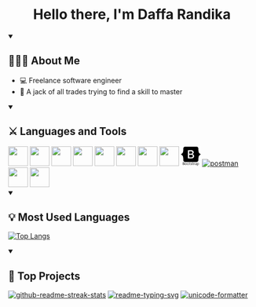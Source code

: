 <h1 align="center">Hello there, I'm Daffa Randika</h1>

<details open>
    <summary><h2> 👨🏻‍💻 About Me </h2></summary>
    <ul>
        <li>💻 Freelance software engineer</li>
        <li>🔭 A jack of all trades trying to find a skill to master</li>
    </ul>
</details>
<details open>
    <summary><h2 align="left">⚔️ Languages and Tools</h2></summary>
<a href="https://developer.android.com/studio"><img src="https://cdn.jsdelivr.net/gh/devicons/devicon/icons/androidstudio/androidstudio-original.svg" width="40" height="40"/></a> <a href="https://reactjs.org"><img src="https://cdn.jsdelivr.net/gh/devicons/devicon/icons/react/react-original.svg" width="40" height="40"/></a> <a href="https://expressjs.com/"><img src="https://dzone.com/storage/temp/8229324-expressjs-logo.png"  width="40" height="40"/></a> <a href="https://laravel.com/"> <img src="https://cdn.jsdelivr.net/gh/devicons/devicon/icons/laravel/laravel-plain.svg" width="40" height="40" /></a> <a href="https://dotnet.microsoft.com/en-us/"><img src="https://cdn.jsdelivr.net/gh/devicons/devicon/icons/dotnetcore/dotnetcore-original.svg"width="40" height="40"/></a> <a href="https://gcc.gnu.org"><img src="https://cdn.jsdelivr.net/gh/devicons/devicon/icons/gcc/gcc-original.svg" width="40" height="40"/></a> <a href="https://www.postgresql.org/"><img src="https://cdn.jsdelivr.net/gh/devicons/devicon/icons/postgresql/postgresql-original-wordmark.svg" width="40" height="40" /></a> <a href="https://git-scm.com/"><img src="https://cdn.jsdelivr.net/gh/devicons/devicon/icons/git/git-plain.svg" width="40" height="40"/></a> <a href="https://getbootstrap.com" target="_blank"><img src="https://raw.githubusercontent.com/devicons/devicon/master/icons/bootstrap/bootstrap-plain-wordmark.svg" alt="bootstrap" width="40" height="40"/></a> <a href="https://postman.com"><img src="https://www.vectorlogo.zone/logos/getpostman/getpostman-icon.svg" alt="postman" width="40" height="40" /></a> <a href="https://linux.org"><img width="40" height="40" src="https://cdn.jsdelivr.net/gh/devicons/devicon/icons/linux/linux-original.svg" /></a> <a href="https://vim.org"><img src="https://cdn.jsdelivr.net/gh/devicons/devicon/icons/vim/vim-original.svg" width="40" height="40"/></a> 
</details>
<details open>
    <summary><h2 align="left">💡 Most Used Languages</h2></summary>
    
[![Top Langs](https://github-readme-stats-git-masterrstaa-rickstaa.vercel.app/api/top-langs/?username=dffrndik&layout=compact&langs_count=5&count_private=false)](https://github.com/anuraghazra/github-readme-stats)  
</details>
<details open>
    <summary><h2 align="left">🍃 Top Projects</h2></summary>
    
  <p align="left">
    <a href="https://github.com/dffrndik/RestaurantEsemka"><img width="278" src="https://denvercoder1-github-readme-stats.vercel.app/api/pin/?username=dffrndik&repo=RestaurantEsemka&theme=react&bg_color=1F222E&title_color=F85D7F&hide_border=true&icon_color=F8D866&show_icons=false" alt="github-readme-streak-stats"></a>
    <a href="https://github.com/dffrndik/Restaurant_API"><img width="278" src="https://denvercoder1-github-readme-stats.vercel.app/api/pin/?username=dffrndik&repo=Restaurant_API&theme=react&bg_color=1F222E&title_color=F85D7F&hide_border=true&icon_color=F8D866&show_icons=false" alt="readme-typing-svg"></a>
<!--     <a href="https://github.com/dffrndik/GrandHotelAPI"><img width="278" src="https://denvercoder1-github-readme-stats.vercel.app/api/pin?username=dffrndik&repo=GrandHotelAPI&theme=react&bg_color=1F222E&title_color=F85D7F&hide_border=true&icon_color=F8D866&show_icons=false" alt="custom-icon-badges"></a> -->
    <a href="https://github.com/dffrndik/github-users"><img width="278" src="https://denvercoder1-github-readme-stats.vercel.app/api/pin/?username=dffrndik&repo=github-users&theme=react&bg_color=1F222E&title_color=F85D7F&hide_border=true&icon_color=F8D866&show_icons=false" alt="unicode-formatter"></a>
  </p>
</details>
